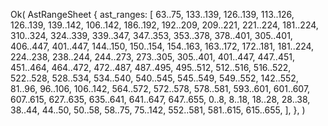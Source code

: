 Ok(
    AstRangeSheet {
        ast_ranges: [
            63..75,
            133..139,
            126..139,
            113..126,
            126..139,
            139..142,
            106..142,
            186..192,
            192..209,
            209..221,
            221..224,
            181..224,
            310..324,
            324..339,
            339..347,
            347..353,
            353..378,
            378..401,
            305..401,
            406..447,
            401..447,
            144..150,
            150..154,
            154..163,
            163..172,
            172..181,
            181..224,
            224..238,
            238..244,
            244..273,
            273..305,
            305..401,
            401..447,
            447..451,
            451..464,
            464..472,
            472..487,
            487..495,
            495..512,
            512..516,
            516..522,
            522..528,
            528..534,
            534..540,
            540..545,
            545..549,
            549..552,
            142..552,
            81..96,
            96..106,
            106..142,
            564..572,
            572..578,
            578..581,
            593..601,
            601..607,
            607..615,
            627..635,
            635..641,
            641..647,
            647..655,
            0..8,
            8..18,
            18..28,
            28..38,
            38..44,
            44..50,
            50..58,
            58..75,
            75..142,
            552..581,
            581..615,
            615..655,
        ],
    },
)